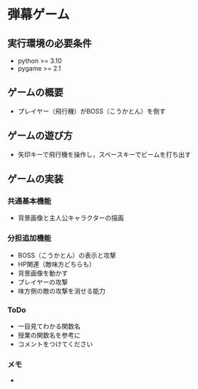 # 弾幕ゲーム

## 実行環境の必要条件
* python >= 3.10
* pygame >= 2.1

## ゲームの概要
* プレイヤー（飛行機）がBOSS（こうかとん）を倒す

## ゲームの遊び方
* 矢印キーで飛行機を操作し，スペースキーでビームを打ち出す

## ゲームの実装
### 共通基本機能
* 背景画像と主人公キャラクターの描画

### 分担追加機能
* BOSS（こうかとん）の表示と攻撃
* HP関連（敵味方どちらも）
* 背景画像を動かす
* プレイヤーの攻撃
* 味方側の敵の攻撃を消せる能力 

### ToDo
- 一目見てわかる関数名
- 授業の関数名を参考に
- コメントをつけてください

### メモ
* 
